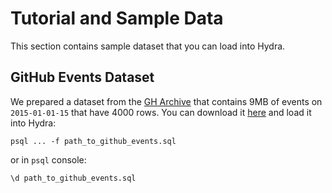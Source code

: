 # Tutorial and Sample Data

This section contains sample dataset that you can load into Hydra.

## GitHub Events Dataset

We prepared a dataset from the [GH Archive](https://www.gharchive.org/) that contains 9MB of events on `2015-01-01-15` that have 4000 rows.
You can download it [here](../../.gitbook/assets/github_events.sql) and load it into Hydra:

```console
psql ... -f path_to_github_events.sql
```

or in `psql` console:

```
\d path_to_github_events.sql
```
